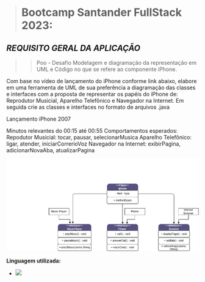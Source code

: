 > # Bootcamp Santander FullStack 2023:

## _REQUISITO GERAL DA APLICAÇÃO_

> > Poo - Desafio
> > Modelagem e diagramação da representação em UML e Código no que se refere ao componente iPhone.

Com base no vídeo de lançamento do iPhone conforme link abaixo, elabore em uma ferramenta de UML de sua preferência a diagramação das classes e interfaces com a proposta de representar os papéis do iPhone de: Reprodutor Musicial, Aparelho Telefônico e Navegador na Internet. Em seguida crie as classes e interfaces no formato de arquivos .java

Lançamento iPhone 2007

Minutos relevantes do 00:15 até 00:55
Comportamentos esperados:
Repodutor Musicial: tocar, pausar, selecionarMusica
Aparelho Telefônico: ligar, atender, iniciarCorrerioVoz
Navegador na Internet: exibirPagina, adicionarNovaAba, atualizarPagina

![uml-iphone](desafioIphone/uml-iphone/uml-iphone.drawio.png)

**Linguagem utilizada:**

- <img src="https://img.shields.io/badge/Java-ED8B00?style=for-the-badge&logo=java&logoColor=white" />
